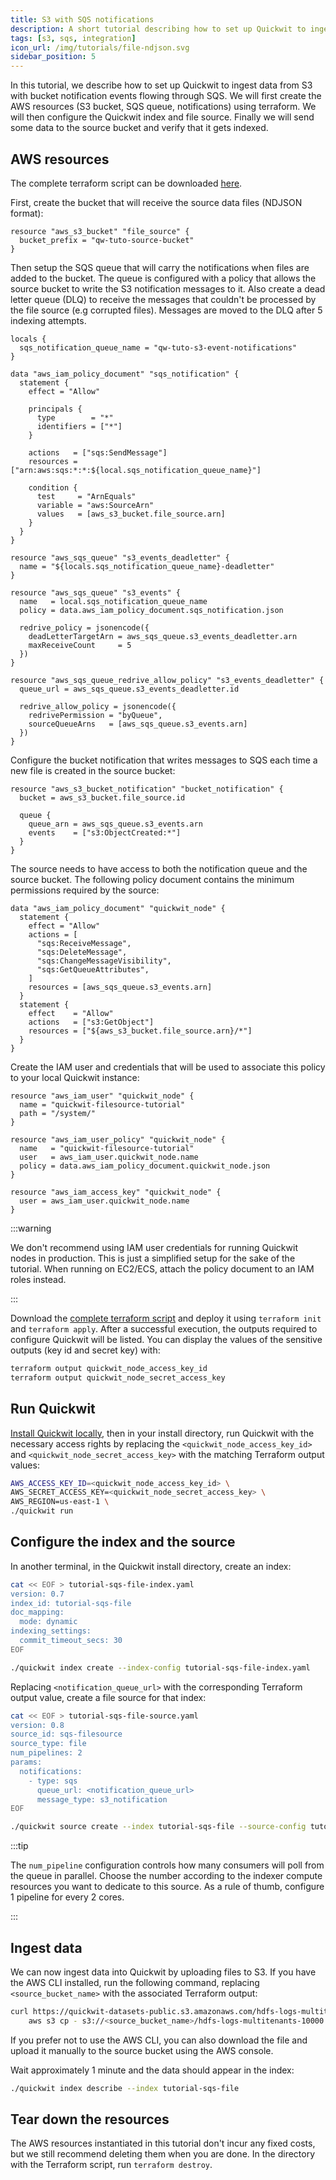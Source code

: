 ```yaml
---
title: S3 with SQS notifications
description: A short tutorial describing how to set up Quickwit to ingest data from S3 files using an SQS notifier
tags: [s3, sqs, integration]
icon_url: /img/tutorials/file-ndjson.svg
sidebar_position: 5
---
```


In this tutorial, we describe how to set up Quickwit to ingest data from S3
with bucket notification events flowing through SQS. We will first create the
AWS resources (S3 bucket, SQS queue, notifications) using terraform. We will
then configure the Quickwit index and file source. Finally we will send some
data to the source bucket and verify that it gets indexed.

## AWS resources

The complete terraform script can be downloaded [here](../assets/sqs-file-source.tf).

First, create the bucket that will receive the source data files (NDJSON format):

```
resource "aws_s3_bucket" "file_source" {
  bucket_prefix = "qw-tuto-source-bucket"
}
```

Then setup the SQS queue that will carry the notifications when files are added
to the bucket. The queue is configured with a policy that allows the source
bucket to write the S3 notification messages to it. Also create a dead letter
queue (DLQ) to receive the messages that couldn't be processed by the file
source (e.g corrupted files). Messages are moved to the DLQ after 5 indexing
attempts. 

```
locals {
  sqs_notification_queue_name = "qw-tuto-s3-event-notifications"
}

data "aws_iam_policy_document" "sqs_notification" {
  statement {
    effect = "Allow"

    principals {
      type        = "*"
      identifiers = ["*"]
    }

    actions   = ["sqs:SendMessage"]
    resources = ["arn:aws:sqs:*:*:${local.sqs_notification_queue_name}"]

    condition {
      test     = "ArnEquals"
      variable = "aws:SourceArn"
      values   = [aws_s3_bucket.file_source.arn]
    }
  }
}

resource "aws_sqs_queue" "s3_events_deadletter" {
  name = "${locals.sqs_notification_queue_name}-deadletter"
}

resource "aws_sqs_queue" "s3_events" {
  name   = local.sqs_notification_queue_name
  policy = data.aws_iam_policy_document.sqs_notification.json

  redrive_policy = jsonencode({
    deadLetterTargetArn = aws_sqs_queue.s3_events_deadletter.arn
    maxReceiveCount     = 5
  })
}

resource "aws_sqs_queue_redrive_allow_policy" "s3_events_deadletter" {
  queue_url = aws_sqs_queue.s3_events_deadletter.id

  redrive_allow_policy = jsonencode({
    redrivePermission = "byQueue",
    sourceQueueArns   = [aws_sqs_queue.s3_events.arn]
  })
}
```

Configure the bucket notification that writes messages to SQS each time a new
file is created in the source bucket:

```
resource "aws_s3_bucket_notification" "bucket_notification" {
  bucket = aws_s3_bucket.file_source.id

  queue {
    queue_arn = aws_sqs_queue.s3_events.arn
    events    = ["s3:ObjectCreated:*"]
  }
}
```

The source needs to have access to both the notification queue and the source
bucket. The following policy document contains the minimum permissions required
by the source:

```
data "aws_iam_policy_document" "quickwit_node" {
  statement {
    effect = "Allow"
    actions = [
      "sqs:ReceiveMessage",
      "sqs:DeleteMessage",
      "sqs:ChangeMessageVisibility",
      "sqs:GetQueueAttributes",
    ]
    resources = [aws_sqs_queue.s3_events.arn]
  }
  statement {
    effect    = "Allow"
    actions   = ["s3:GetObject"]
    resources = ["${aws_s3_bucket.file_source.arn}/*"]
  }
}
```

Create the IAM user and credentials that will be used to
associate this policy to your local Quickwit instance:

```
resource "aws_iam_user" "quickwit_node" {
  name = "quickwit-filesource-tutorial"
  path = "/system/"
}

resource "aws_iam_user_policy" "quickwit_node" {
  name   = "quickwit-filesource-tutorial"
  user   = aws_iam_user.quickwit_node.name
  policy = data.aws_iam_policy_document.quickwit_node.json
}

resource "aws_iam_access_key" "quickwit_node" {
  user = aws_iam_user.quickwit_node.name
}
```


:::warning

We don't recommend using IAM user credentials for running Quickwit nodes in
production. This is just a simplified setup for the sake of the tutorial. When
running on EC2/ECS, attach the policy document to an IAM roles instead.

:::

Download the [complete terraform script](../assets/sqs-file-source.tf) and
deploy it using `terraform init` and `terraform apply`. After a successful
execution, the outputs required to configure Quickwit will be listed. You can
display the values of the sensitive outputs (key id and secret key) with:


```bash
terraform output quickwit_node_access_key_id
terraform output quickwit_node_secret_access_key
```

## Run Quickwit

[Install Quickwit locally](/docs/get-started/installation), then in your install
directory, run Quickwit with the necessary access rights by replacing the
`<quickwit_node_access_key_id>` and `<quickwit_node_secret_access_key>` with the
matching Terraform output values:

```bash
AWS_ACCESS_KEY_ID=<quickwit_node_access_key_id> \
AWS_SECRET_ACCESS_KEY=<quickwit_node_secret_access_key> \
AWS_REGION=us-east-1 \
./quickwit run
```

## Configure the index and the source

In another terminal, in the Quickwit install directory, create an index:

```bash
cat << EOF > tutorial-sqs-file-index.yaml
version: 0.7
index_id: tutorial-sqs-file
doc_mapping:
  mode: dynamic
indexing_settings:
  commit_timeout_secs: 30
EOF

./quickwit index create --index-config tutorial-sqs-file-index.yaml
```

Replacing `<notification_queue_url>` with the corresponding Terraform output
value, create a file source for that index:

```bash
cat << EOF > tutorial-sqs-file-source.yaml
version: 0.8
source_id: sqs-filesource
source_type: file
num_pipelines: 2
params:
  notifications:
    - type: sqs
      queue_url: <notification_queue_url>
      message_type: s3_notification
EOF

./quickwit source create --index tutorial-sqs-file --source-config tutorial-sqs-file-source.yaml
```

:::tip

The `num_pipeline` configuration controls how many consumers will poll from the queue in parallel. Choose the number according to the indexer compute resources you want to dedicate to this source. As a rule of thumb, configure 1 pipeline for every 2 cores.

:::

## Ingest data

We can now ingest data into Quickwit by uploading files to S3. If you have the
AWS CLI installed, run the following command, replacing `<source_bucket_name>`
with the associated Terraform output:

```bash
curl https://quickwit-datasets-public.s3.amazonaws.com/hdfs-logs-multitenants-10000.json | \
    aws s3 cp - s3://<source_bucket_name>/hdfs-logs-multitenants-10000.json
```

If you prefer not to use the AWS CLI, you can also download the file and upload
it manually to the source bucket using the AWS console.

Wait approximately 1 minute and the data should appear in the index:

```bash
./quickwit index describe --index tutorial-sqs-file
```

## Tear down the resources

The AWS resources instantiated in this tutorial don't incur any fixed costs, but
we still recommend deleting them when you are done. In the directory with the
Terraform script, run `terraform destroy`.
